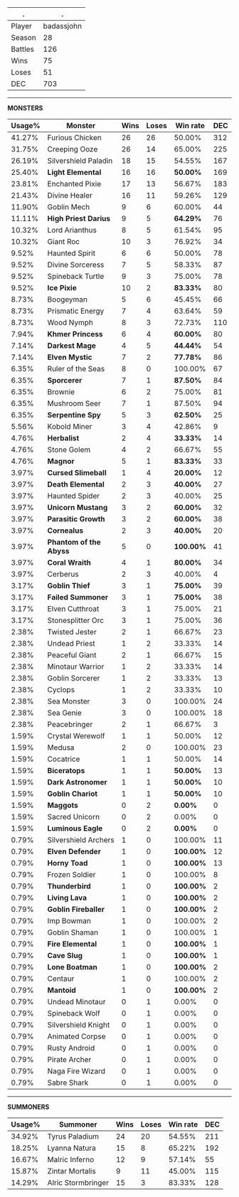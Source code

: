 .|.
|-|-
Player|badassjohn
Season|28
Battles|126
Wins|75
Loses|51
DEC|703

---
**MONSTERS**

Usage%|Monster|Wins|Loses|Win rate|DEC|
-|-|-|-|-|-|
41.27%|Furious Chicken|26|26|50.00%|312|
31.75%|Creeping Ooze|26|14|65.00%|225|
26.19%|Silvershield Paladin|18|15|54.55%|167|
25.40%|**Light Elemental**|16|16|**50.00%**|169|
23.81%|Enchanted Pixie|17|13|56.67%|183|
21.43%|Divine Healer|16|11|59.26%|129|
11.90%|Goblin Mech|9|6|60.00%|44|
11.11%|**High Priest Darius**|9|5|**64.29%**|76|
10.32%|Lord Arianthus|8|5|61.54%|95|
10.32%|Giant Roc|10|3|76.92%|34|
9.52%|Haunted Spirit|6|6|50.00%|78|
9.52%|Divine Sorceress|7|5|58.33%|87|
9.52%|Spineback Turtle|9|3|75.00%|78|
9.52%|**Ice Pixie**|10|2|**83.33%**|80|
8.73%|Boogeyman|5|6|45.45%|66|
8.73%|Prismatic Energy|7|4|63.64%|59|
8.73%|Wood Nymph|8|3|72.73%|110|
7.94%|**Khmer Princess**|6|4|**60.00%**|80|
7.14%|**Darkest Mage**|4|5|**44.44%**|54|
7.14%|**Elven Mystic**|7|2|**77.78%**|86|
6.35%|Ruler of the Seas|8|0|100.00%|67|
6.35%|**Sporcerer**|7|1|**87.50%**|84|
6.35%|Brownie|6|2|75.00%|81|
6.35%|Mushroom Seer|7|1|87.50%|94|
6.35%|**Serpentine Spy**|5|3|**62.50%**|25|
5.56%|Kobold Miner|3|4|42.86%|9|
4.76%|**Herbalist**|2|4|**33.33%**|14|
4.76%|Stone Golem|4|2|66.67%|55|
4.76%|**Magnor**|5|1|**83.33%**|33|
3.97%|**Cursed Slimeball**|1|4|**20.00%**|12|
3.97%|**Death Elemental**|2|3|**40.00%**|27|
3.97%|Haunted Spider|2|3|40.00%|25|
3.97%|**Unicorn Mustang**|3|2|**60.00%**|32|
3.97%|**Parasitic Growth**|3|2|**60.00%**|38|
3.97%|**Cornealus**|2|3|**40.00%**|20|
3.97%|**Phantom of the Abyss**|5|0|**100.00%**|41|
3.97%|**Coral Wraith**|4|1|**80.00%**|34|
3.97%|Cerberus|2|3|40.00%|4|
3.17%|**Goblin Thief**|3|1|**75.00%**|39|
3.17%|**Failed Summoner**|3|1|**75.00%**|38|
3.17%|Elven Cutthroat|3|1|75.00%|21|
3.17%|Stonesplitter Orc|3|1|75.00%|36|
2.38%|Twisted Jester|2|1|66.67%|23|
2.38%|Undead Priest|1|2|33.33%|14|
2.38%|Peaceful Giant|2|1|66.67%|15|
2.38%|Minotaur Warrior|1|2|33.33%|14|
2.38%|Goblin Sorcerer|1|2|33.33%|13|
2.38%|Cyclops|1|2|33.33%|10|
2.38%|Sea Monster|3|0|100.00%|24|
2.38%|Sea Genie|3|0|100.00%|18|
2.38%|Peacebringer|2|1|66.67%|3|
1.59%|Crystal Werewolf|1|1|50.00%|12|
1.59%|Medusa|2|0|100.00%|23|
1.59%|Cocatrice|1|1|50.00%|14|
1.59%|**Biceratops**|1|1|**50.00%**|13|
1.59%|**Dark Astronomer**|1|1|**50.00%**|10|
1.59%|**Goblin Chariot**|1|1|**50.00%**|10|
1.59%|**Maggots**|0|2|**0.00%**|0|
1.59%|Sacred Unicorn|0|2|0.00%|0|
1.59%|**Luminous Eagle**|0|2|**0.00%**|0|
0.79%|Silvershield Archers|1|0|100.00%|11|
0.79%|**Elven Defender**|1|0|**100.00%**|12|
0.79%|**Horny Toad**|1|0|**100.00%**|13|
0.79%|Frozen Soldier|1|0|100.00%|8|
0.79%|**Thunderbird**|1|0|**100.00%**|2|
0.79%|**Living Lava**|1|0|**100.00%**|2|
0.79%|**Goblin Fireballer**|1|0|**100.00%**|2|
0.79%|Imp Bowman|1|0|100.00%|2|
0.79%|Goblin Shaman|1|0|100.00%|1|
0.79%|**Fire Elemental**|1|0|**100.00%**|1|
0.79%|**Cave Slug**|1|0|**100.00%**|1|
0.79%|**Lone Boatman**|1|0|**100.00%**|2|
0.79%|Centaur|1|0|100.00%|2|
0.79%|**Mantoid**|1|0|**100.00%**|2|
0.79%|Undead Minotaur|0|1|0.00%|0|
0.79%|Spineback Wolf|0|1|0.00%|0|
0.79%|Silvershield Knight|0|1|0.00%|0|
0.79%|Animated Corpse|0|1|0.00%|0|
0.79%|Rusty Android|0|1|0.00%|0|
0.79%|Pirate Archer|0|1|0.00%|0|
0.79%|Naga Fire Wizard|0|1|0.00%|0|
0.79%|Sabre Shark|0|1|0.00%|0|

---
**SUMMONERS**

Usage%|Summoner|Wins|Loses|Win rate|DEC|
-|-|-|-|-|-|
34.92%|Tyrus Paladium|24|20|54.55%|211|
18.25%|Lyanna Natura|15|8|65.22%|192|
16.67%|Malric Inferno|12|9|57.14%|55|
15.87%|Zintar Mortalis|9|11|45.00%|115|
14.29%|Alric Stormbringer|15|3|83.33%|128|
